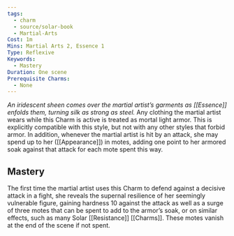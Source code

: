 ```yaml
---
tags:
  - charm
  - source/solar-book
  - Martial-Arts
Cost: 1m
Mins: Martial Arts 2, Essence 1
Type: Reflexive
Keywords:
  - Mastery
Duration: One scene
Prerequisite Charms:
  - None
---
```

*An iridescent sheen comes over the martial artist’s garments as [[Essence]] enfolds them, turning silk as strong as steel.*
Any clothing the martial artist wears while this Charm is active is treated as mortal light armor. This is explicitly compatible with this style, but not with any other styles that forbid armor. In addition, whenever the martial artist is hit by an attack, she may spend up to her ([[Appearance]]) in motes, adding one point to her armored soak against that attack for each mote spent this way. 
## Mastery
The first time the martial artist uses this Charm to defend against a decisive attack in a fight, she reveals the supernal resilience of her seemingly vulnerable figure, gaining hardness 10 against the attack as well as a surge of three motes that can be spent to add to the armor’s soak, or on similar effects, such as many Solar [[Resistance]] [[Charms]]. These motes vanish at the end of the scene if not spent.